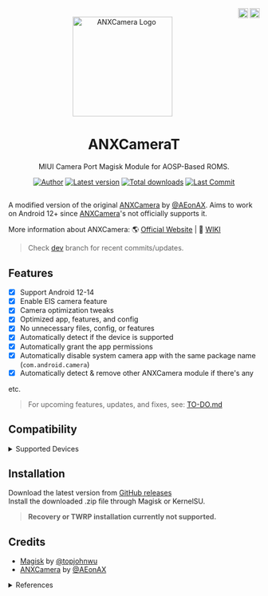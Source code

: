 <div align="center">
  <a href="https://t.me/hitoru"><img alt="Join Telegram Channel" src="https://telegram.org/img/t_logo.svg" height="20" width="20" align="right"></a>
  <a href="https://patreon.com/h1toru"><img alt="Get earlier updates on Patreon" src="https://c5.patreon.com/external/favicon/rebrand/favicon.svg" height="20" width="20" align="right"></a>
  <br>
  <img alt="ANXCamera Logo" src="https://images.pling.com/img/00/00/56/85/28/1474817/9895fbdc87a54aa1f0de82cbf571a00048ef92b39ef4a93bff5cf81665dcc389dd12.png" height="200"/>
  <h1>ANXCameraT</h1>
  <p>MIUI Camera Port Magisk Module for AOSP-Based ROMS.</p>
  <a href="https://github.com/h1toru"><img alt="Author" src="https://img.shields.io/badge/h1toru-black?style=flat&label=Author&labelColor=92DCE4&color=393939"/></a>
  <a href="/../../releases/latest"><img alt="Latest version" src="https://img.shields.io/github/v/release/h1toru/ANXCameraT?style=flat&label=Version&labelColor=92DCE4&color=393939&display_name=tag"/></a>
  <a href="/../../releases"><img alt="Total downloads" src="https://img.shields.io/github/downloads/h1toru/ANXCameraT/total?style=flat&labelColor=92DCE4&color=393939&label=Total%20downloads"></a>
  <a href="/../../tree/dev"><img alt="Last Commit" src="https://img.shields.io/github/last-commit/h1toru/ANXCameraT/dev?style=flat&labelColor=92DCE4&color=393939&label=Last%20activity"></a>
  <h2></h2>
</div>

A modified version of the original [ANXCamera](https://camera.aeonax.com) by [@AEonAX](https://camera.aeonax.com/#team). Aims to work on Android 12+ since [ANXCamera](https://camera.aeonax.com)'s not officially supports it.

More information about ANXCamera:  :earth_americas: [Official Website](https://camera.aeonax.com) | :book: [WIKI](https://github.com/nckmml/ANXCamera/wiki)

>Check [dev](/../../tree/dev) branch for recent commits/updates.

## Features

- [x] Support Android 12-14
- [x] Enable EIS camera feature
- [x] Camera optimization tweaks
- [x] Optimized app, features, and config
- [x] No unnecessary files, config, or features
- [x] Automatically detect if the device is supported
- [x] Automatically grant the app permissions
- [x] Automatically disable system camera app with the same package name (`com.android.camera`)
- [x] Automatically detect & remove other ANXCamera module if there's any

etc.

>For upcoming features, updates, and fixes, see: [TO-DO.md](/TO-DO.md)  

## Compatibility

<details><summary>Supported Devices</summary>

`andromeda`  
`angler`  
`aqua`  
`aries`  
`armani`  
`begoniain`  
`begonia` (tested by myself)  
`beryllium`  
`cactus`  
`cancro_MI3`  
`cancro_MI4`  
`cepheus`  
`cereus`  
`chiron`  
`cmi`  
`daisy_sprout`  
`davinciin`  
`davinci`  
`dior`  
`dipper`  
`equuleus`  
`ferrari`  
`gemini`  
`ginkgo`  
`grus`  
`gucci`  
`hammerhead`  
`hennessy`  
`hermes_pro`  
`hermes`  
`HM2013022`  
`HM2013023`  
`HM2014011`  
`HM2014112`  
`HM2014501`  
`HM2014811`  
`HM2014812`  
`HM2014813`  
`HM2014816`  
`HM2014817`  
`HM2014818`  
`HM2014819`  
`HM2014821`  
`ido`  
`jasmine_sprout`  
`jason`  
`kate`  
`kenzo`  
`land`  
`latte`  
`laurel_sprout`  
`laurus`  
`lavender`  
`lcsh6795_lwt_cu`  
`lcsh6795_lwt_l`  
`lcsh92_wet_jb9`  
`lcsh92_wet_tdd`  
`leo`  
`libra`  
`lotus`  
`lte26007`  
`markf`  
`markw`  
`meri`  
`mido`  
`mocha`  
`nikel`  
`nitrogen`  
`omega`  
`onc`  
`perseus`  
`phoenixin`  
`phoenix`  
`pine`  
`pisces`  
`platina`  
`polaris`  
`prada`  
`pyxis`  
`raphaelin`  
`raphael`  
`riva`  
`RMX1921`  
`rolex`  
`rosy`  
`sagit`  
`sakura`  
`santoni`  
`sirius`  
`taurus`  
`tissot_sprout`  
`tucana`  
`tulip`  
`ursa`  
`vince`  
`violet`  
`virgo`  
`wayne`  
`whyred`  
`willow`  
`wt86047`  
`wt88047`  
`ysl`

</details>

## Installation

Download the latest version from [GitHub releases](/../../releases/latest)  
Install the downloaded .zip file through Magisk or KernelSU.  
>**Recovery or TWRP installation currently not supported.**

## Credits

- [Magisk](https://github.com/topjohnwu/Magisk) by [@topjohnwu](https://github.com/topjohnwu)
- [ANXCamera](https://camera.aeonax.com) by [@AEonAX](https://github.com/XEonAX)  

<details><summary>References</summary>

- https://t.me/TrinityRoms/167  
- https://forum.xda-developers.com/t/guide-enable-aux-camera-for-third-party-camera-apps.3846325/  
- https://forum.xda-developers.com/t/access-to-tele-and-macro-cams-from-other-camera-apps.4114275/  

</details>

